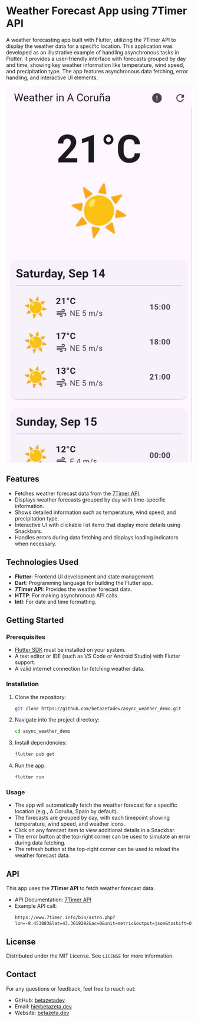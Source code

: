 # Weather Forecast App using 7Timer API

A weather forecasting app built with Flutter, utilizing the 7Timer API to display the weather data for a specific location. This application was developed as an illustrative example of handling asynchronous tasks in Flutter. It provides a user-friendly interface with forecasts grouped by day and time, showing key weather information like temperature, wind speed, and precipitation type. The app features asynchronous data fetching, error handling, and interactive UI elements.

![Weather Forecast App](screenshot.png)

## Features

- Fetches weather forecast data from the [7Timer API](http://www.7timer.info/doc.php?lang=en).
- Displays weather forecasts grouped by day with time-specific information.
- Shows detailed information such as temperature, wind speed, and precipitation type.
- Interactive UI with clickable list items that display more details using Snackbars.
- Handles errors during data fetching and displays loading indicators when necessary.

## Technologies Used

- **Flutter**: Frontend UI development and state management.
- **Dart**: Programming language for building the Flutter app.
- **7Timer API**: Provides the weather forecast data.
- **HTTP**: For making asynchronous API calls.
- **Intl**: For date and time formatting.

## Getting Started

### Prerequisites

- [Flutter SDK](https://flutter.dev/docs/get-started/install) must be installed on your system.
- A text editor or IDE (such as VS Code or Android Studio) with Flutter support.
- A valid internet connection for fetching weather data.

### Installation

1. Clone the repository:
    ```bash
    git clone https://github.com/betazetadev/async_weather_demo.git
    ```

2. Navigate into the project directory:
    ```bash
    cd async_weather_demo
    ```

3. Install dependencies:
    ```bash
    flutter pub get
    ```

4. Run the app:
    ```bash
    flutter run
    ```

### Usage

- The app will automatically fetch the weather forecast for a specific location (e.g., A Coruña, Spain by default).
- The forecasts are grouped by day, with each timepoint showing temperature, wind speed, and weather icons.
- Click on any forecast item to view additional details in a Snackbar.
- The error button at the top-right corner can be used to simulate an error during data fetching.
- The refresh button at the top-right corner can be used to reload the weather forecast data.

## API

This app uses the **7Timer API** to fetch weather forecast data.

- API Documentation: [7Timer API](http://www.7timer.info/doc.php?lang=en)
- Example API call:
    ```
    https://www.7timer.info/bin/astro.php?lon=-8.453883&lat=43.3619292&ac=0&unit=metric&output=json&tzshift=0
    
    ```

## License

Distributed under the MIT License. See `LICENSE` for more information.

## Contact

For any questions or feedback, feel free to reach out:

- GitHub: [betazetadev](https://github.com/betazetadev)
- Email: hi@betazeta.dev
- Website: [betazeta.dev](https://betazeta.dev)